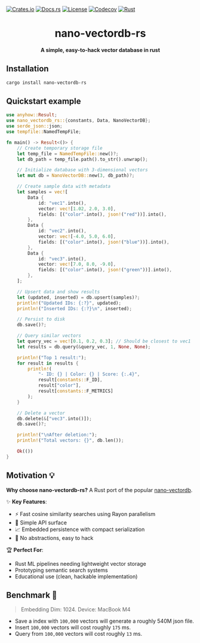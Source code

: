 [![Crates.io](https://img.shields.io/crates/v/nano-vectordb-rs?style=flat-square)](https://crates.io/crates/nano-vectordb-rs)
[![Docs.rs](https://img.shields.io/badge/docs.rs-latest-blue?style=flat-square)](https://docs.rs/nano-vectordb-rs)
[![License](https://img.shields.io/badge/license-MIT-blue?style=flat-square)](https://opensource.org/licenses/MIT)
[![Codecov](https://img.shields.io/codecov/c/github/amrit110/nano-vectordb-rs?style=flat-square)](https://codecov.io/github/amrit110/nano-vectordb-rs)
[![Rust](https://img.shields.io/badge/built%20with-Rust-orange.svg?logo=rust&style=flat-square)](https://www.rust-lang.org)
<div align="center">
  <h1>nano-vectordb-rs</h1>
  <p><strong>A simple, easy-to-hack vector database in rust</strong></p>
</div>


## Installation

```bash
cargo install nano-vectordb-rs
```

## Quickstart example

```rust
use anyhow::Result;
use nano_vectordb_rs::{constants, Data, NanoVectorDB};
use serde_json::json;
use tempfile::NamedTempFile;

fn main() -> Result<()> {
    // Create temporary storage file
    let temp_file = NamedTempFile::new()?;
    let db_path = temp_file.path().to_str().unwrap();

    // Initialize database with 3-dimensional vectors
    let mut db = NanoVectorDB::new(3, db_path)?;

    // Create sample data with metadata
    let samples = vec![
        Data {
            id: "vec1".into(),
            vector: vec![1.02, 2.0, 3.0],
            fields: [("color".into(), json!("red"))].into(),
        },
        Data {
            id: "vec2".into(),
            vector: vec![-4.0, 5.0, 6.0],
            fields: [("color".into(), json!("blue"))].into(),
        },
        Data {
            id: "vec3".into(),
            vector: vec![7.0, 8.0, -9.0],
            fields: [("color".into(), json!("green"))].into(),
        },
    ];

    // Upsert data and show results
    let (updated, inserted) = db.upsert(samples)?;
    println!("Updated IDs: {:?}", updated);
    println!("Inserted IDs: {:?}\n", inserted);

    // Persist to disk
    db.save()?;

    // Query similar vectors
    let query_vec = vec![0.1, 0.2, 0.3]; // Should be closest to vec1
    let results = db.query(&query_vec, 1, None, None);

    println!("Top 1 result:");
    for result in results {
        println!(
            "- ID: {} | Color: {} | Score: {:.4}",
            result[constants::F_ID],
            result["color"],
            result[constants::F_METRICS]
        );
    }

    // Delete a vector
    db.delete(&["vec3".into()]);
    db.save()?;

    println!("\nAfter deletion:");
    println!("Total vectors: {}", db.len());

    Ok(())
}
```

## Motivation 💡

**Why choose nano-vectordb-rs?** A Rust port of the popular [nano-vectordb](https://github.com/gusye1234/nano-vectordb).

✨ **Key Features**:
- ⚡ Fast cosine similarity searches using Rayon parallelism
- 🧩 Simple API surface
- 📈 Embedded persistence with compact serialization
- 🎯 No abstractions, easy to hack

🏆 **Perfect For**:
- Rust ML pipelines needing lightweight vector storage
- Prototyping semantic search systems
- Educational use (clean, hackable implementation)


## Benchmark 🚀

> Embedding Dim: 1024. Device: MacBook M4

- Save a index with `100,000` vectors will generate a roughly 540M json file.
- Insert `100,000` vectors will cost roughly `175` ms.
- Query from `100,000` vectors will cost roughly `13` ms.
